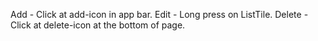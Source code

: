 Add - Click at add-icon in app bar. 
Edit - Long press on ListTile. 
Delete - Click at delete-icon at the bottom of page.
